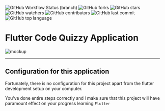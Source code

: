 ![GitHub Workflow Status (branch)](https://img.shields.io/github/workflow/status/iamnijat/code-quizzy/Flutter%20CI/master)
![GitHub forks](https://img.shields.io/github/forks/iamnijat/code-quizzy)
![GitHub stars](https://img.shields.io/github/stars/iamnijat/code-quizzy)
![GitHub watchers](https://img.shields.io/github/watchers/iamnijat/code-quizzy)
![GitHub contributors](https://img.shields.io/github/contributors/iamnijat/code-quizzy)
![GitHub last commit](https://img.shields.io/github/last-commit/iamnijat/code-quizzy)
![GitHub top language](https://img.shields.io/github/languages/top/iamnijat/code-quizzy)

# Flutter Code Quizzy Application


![mockup](https://user-images.githubusercontent.com/42466886/151920669-91c23fbb-d38a-4401-a865-c65ffece840a.png)


-------

## Configuration for this application

Fortunately, there is no configuration for this project apart from the flutter development setup on your computer.

You've done entire steps correctly and I make sure that this project will have paramount effect on your progress learning `Flutter`
